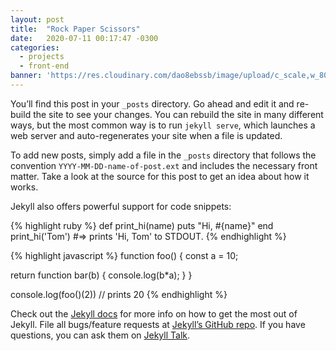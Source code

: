 ```yaml
---
layout: post
title:  "Rock Paper Scissors"
date:   2020-07-11 00:17:47 -0300
categories:
  - projects
  - front-end
banner: 'https://res.cloudinary.com/dao8ebssb/image/upload/c_scale,w_800/v1594478578/diogoribeiro.me/screenshot_uytg3t.png'
---
```

You’ll find this post in your `_posts` directory. Go ahead and edit it and re-build the site to see your changes. You can rebuild the site in many different ways, but the most common way is to run `jekyll serve`, which launches a web server and auto-regenerates your site when a file is updated.

To add new posts, simply add a file in the `_posts` directory that follows the convention `YYYY-MM-DD-name-of-post.ext` and includes the necessary front matter. Take a look at the source for this post to get an idea about how it works.

Jekyll also offers powerful support for code snippets:

{% highlight ruby %}
def print_hi(name)
  puts "Hi, #{name}"
end
print_hi('Tom')
#=> prints 'Hi, Tom' to STDOUT.
{% endhighlight %}

{% highlight javascript %}
function foo() {
  const a = 10;

  return function bar(b) {
    console.log(b*a);
  }
}

console.log(foo()(2))
// prints 20
{% endhighlight %}

Check out the [Jekyll docs][jekyll-docs] for more info on how to get the most out of Jekyll. File all bugs/feature requests at [Jekyll’s GitHub repo][jekyll-gh]. If you have questions, you can ask them on [Jekyll Talk][jekyll-talk].

[jekyll-docs]: https://jekyllrb.com/docs/home
[jekyll-gh]:   https://github.com/jekyll/jekyll
[jekyll-talk]: https://talk.jekyllrb.com/
